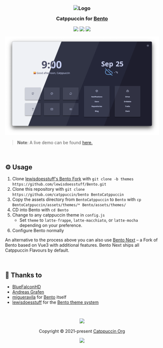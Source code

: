 <h3 align="center">
  <img src="https://raw.githubusercontent.com/catppuccin/catppuccin/main/assets/logos/exports/1544x1544_circle.png" width="100" alt="Logo"/><br/>
  <img src="https://raw.githubusercontent.com/catppuccin/catppuccin/main/assets/misc/transparent.png" height="30" width="0px"/>
  Catppuccin for <a href="https://github.com/lewisdoesstuff/Bento/tree/themes">Bento</a>
  <img src="https://raw.githubusercontent.com/catppuccin/catppuccin/main/assets/misc/transparent.png" height="30" width="0px"/>
</h3>

<p align="center">
  <a href="https://github.com/catppuccin/bento/stargazers"><img src="https://img.shields.io/github/stars/catppuccin/bento?colorA=363a4f&colorB=b7bdf8&style=for-the-badge"></a>
  <a href="https://github.com/catppuccin/bento/issues"><img src="https://img.shields.io/github/issues/catppuccin/bento?colorA=363a4f&colorB=f5a97f&style=for-the-badge"></a>
  <a href="https://github.com/catppuccin/bento/contributors"><img src="https://img.shields.io/github/contributors/catppuccin/bento?colorA=363a4f&colorB=a6da95&style=for-the-badge"></a>
</p>

<p align="center">
  <img src="./assets/preview.png"/>
</p>

> **Note**: A live demo can be found [here.](https://bluefalconhd.github.io/ctp-bento-demo/)

&nbsp;

## ⚙️ Usage

1. Clone [lewisdoesstuff's Bento Fork](https://github.com/lewisdoesstuff/Bento/tree/themes) with `git clone -b themes https://github.com/lewisdoesstuff/Bento.git`
2. Clone this repository with `git clone https://github.com/catppuccin/bento BentoCatppuccin`
3. Copy the assets directory from `BentoCatppuccin` to `Bento` with `cp BentoCatppuccin/assets/themes/* Bento/assets/themes/`
4. CD into Bento with `cd Bento`
5. Change to any catppuccin theme in `config.js`
    * Set `theme` to `latte-frappe`, `latte-macchiato`, or `latte-mocha` depending on your preference.
6. Configure Bento normally

An alternative to the process above you can also use [Bento Next](https://github.com/lewisdoesstuff/Bento-next) – a Fork of Bento based on Vue3 with additional features. Bento Next ships all Catppuccin Flavours by default.

&nbsp;

## 💝 Thanks to

- [BlueFalconHD](https://github.com/bluefalconhd)
- [Andreas Grafen](https://github.com/andreasgrafen)
- [migueravila](https://github.com/migueravila) for [Bento](https://github.com/migueravila/Bento) itself
- [lewisdoesstuff](https://github.com/lewisdoesstuff) for the [Bento theme system](https://github.com/lewisdoesstuff/Bento/tree/themes)

&nbsp;

<p align="center">
  <img src="https://raw.githubusercontent.com/catppuccin/catppuccin/main/assets/footers/gray0_ctp_on_line.svg?sanitize=true" />
</p>

<p align="center">
  Copyright &copy; 2021-present <a href="https://github.com/catppuccin" target="_blank">Catppuccin Org</a>
</p>

<p align="center">
  <a href="https://github.com/catppuccin/catppuccin/blob/main/LICENSE"><img src="https://img.shields.io/static/v1.svg?style=for-the-badge&label=License&message=MIT&logoColor=d9e0ee&colorA=363a4f&colorB=b7bdf8"/></a>
</p>
